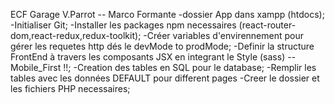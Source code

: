 ECF Garage V.Parrot -- Marco Formante
-dossier App dans xampp (htdocs);
-Initialiser Git;
-Installer les packages npm necessaires (react-router-dom,react-redux,redux-toolkit);
-Créer variables d'envirennement pour gérer les requetes http dés le devMode to prodMode;
-Definir la structure FrontEnd à travers les composants JSX en integrant le Style (sass) -- Mobile_First !!;
-Creation des tables en SQL pour le database;
-Remplir les tables avec les données DEFAULT pour different pages
-Creer le dossier et les fichiers PHP necessaires;
